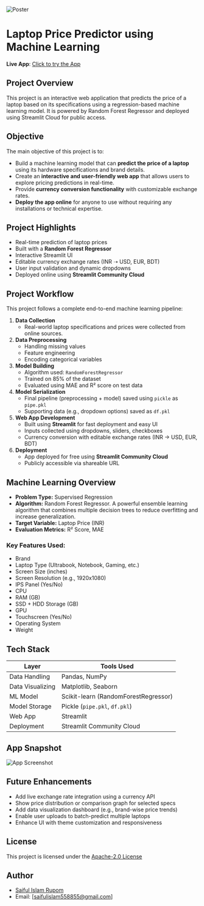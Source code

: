 ![Poster](military.jpg)
# Laptop Price Predictor using Machine Learning
**Live App**: [Click to try the App](https://saiful-islam-rupom-laptop-price-predictor.streamlit.app/)

## Project Overview
This project is an interactive web application that predicts the price of a laptop based on its specifications using a regression-based machine learning model. It is powered by Random Forest Regressor and deployed using Streamlit Cloud for public access.

## Objective
The main objective of this project is to:
- Build a machine learning model that can **predict the price of a laptop** using its hardware specifications and brand details.
- Create an **interactive and user-friendly web app** that allows users to explore pricing predictions in real-time.
- Provide **currency conversion functionality** with customizable exchange rates.
- **Deploy the app online** for anyone to use without requiring any installations or technical expertise.

## Project Highlights
- Real-time prediction of laptop prices
- Built with a **Random Forest Regressor**
- Interactive Streamlit UI
- Editable currency exchange rates (INR ➝ USD, EUR, BDT)
- User input validation and dynamic dropdowns
- Deployed online using **Streamlit Community Cloud**

## Project Workflow
This project follows a complete end-to-end machine learning pipeline:
1. **Data Collection**
   - Real-world laptop specifications and prices were collected from online sources.
2. **Data Preprocessing**
   - Handling missing values
   - Feature engineering 
   - Encoding categorical variables
3. **Model Building**
   - Algorithm used: `RandomForestRegressor`
   - Trained on 85% of the dataset
   - Evaluated using MAE and R² score on test data
4. **Model Serialization**
   - Final pipeline (preprocessing + model) saved using `pickle` as `pipe.pkl`
   - Supporting data (e.g., dropdown options) saved as `df.pkl`
5. **Web App Development**
   - Built using **Streamlit** for fast deployment and easy UI
   - Inputs collected using dropdowns, sliders, checkboxes
   - Currency conversion with editable exchange rates (INR → USD, EUR, BDT)
6. **Deployment**
   - App deployed for free using **Streamlit Community Cloud**
   - Publicly accessible via shareable URL

## Machine Learning Overview
- **Problem Type:** Supervised Regression
- **Algorithm:** Random Forest Regressor. A powerful ensemble learning algorithm that combines multiple decision trees to reduce overfitting and increase generalization.
- **Target Variable:** Laptop Price (INR)
- **Evaluation Metrics:** R² Score, MAE

### Key Features Used:
- Brand
- Laptop Type (Ultrabook, Notebook, Gaming, etc.)
- Screen Size (inches)
- Screen Resolution (e.g., 1920x1080)
- IPS Panel (Yes/No)
- CPU
- RAM (GB)
- SSD + HDD Storage (GB)
- GPU
- Touchscreen (Yes/No)
- Operating System
- Weight

## Tech Stack

| Layer           | Tools Used                           |
|-----------------|--------------------------------------|
| Data Handling   | Pandas, NumPy                        |
| Data Visualizing| Matplotlib, Seaborn                  |
| ML Model        | Scikit-learn (RandomForestRegressor) |
| Model Storage   | Pickle (`pipe.pkl`, `df.pkl`)        |
| Web App         | Streamlit                            |
| Deployment      | Streamlit Community Cloud            |

## App Snapshot
![App Screenshot](screenshot.png)

## Future Enhancements
- Add live exchange rate integration using a currency API
- Show price distribution or comparison graph for selected specs
- Add data visualization dashboard (e.g., brand-wise price trends)
- Enable user uploads to batch-predict multiple laptops
- Enhance UI with theme customization and responsiveness

## License
This project is licensed under the [Apache-2.0 License](LICENSE)

## Author
- [Saiful Islam Rupom](https://www.linkedin.com/in/saiful-islam-rupom/)
- Email: [saifulislam558855@gmail.com]

